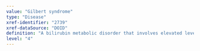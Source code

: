 ```yaml
---
value: "Gilbert syndrome"
type: "Disease"
xref-identifier: "2739"
xref-dataSource: "DOID"
definition: "A bilirubin metabolic disorder that involves elevated levels of unconjugated bilirubin as bilirubin is not being conjugated as a result of reduced glucuronyltransferase activity.|OMIM mapping confirmed by DO. [SN]."
level: "4"
---
```

